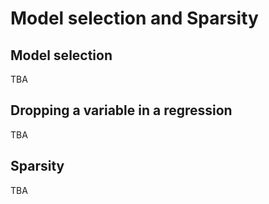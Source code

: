 

# Model selection and Sparsity


## Model selection
TBA
## Dropping a variable in a regression


TBA
## Sparsity

TBA
